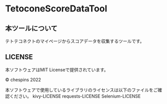 # TetoconeScoreDataTool

## 本ツールについて
テトテコネクトのマイページからスコアデータを収集するツールです。



## LICENSE
本ソフトウェアはMIT Licenseで提供されています。

© chespins 2022

本ソフトウェアで使用しているライブラリのライセンスは以下のファイルをご確認ください。
kivy-LICENSE
requests-LICENSE
Selenium-LICENSE